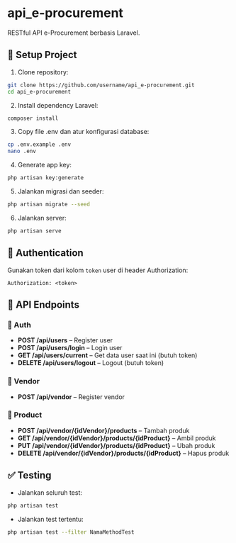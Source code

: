 # api_e-procurement

RESTful API e-Procurement berbasis Laravel.

## 🚀 Setup Project
1. Clone repository:
```bash
git clone https://github.com/username/api_e-procurement.git
cd api_e-procurement
```

2. Install dependency Laravel:
```bash
composer install
```

3. Copy file .env dan atur konfigurasi database:
```bash
cp .env.example .env
nano .env
```

4. Generate app key:
```bash
php artisan key:generate
```

5. Jalankan migrasi dan seeder:
```bash
php artisan migrate --seed
```

6. Jalankan server:
```bash
php artisan serve
```

## 🔐 Authentication
Gunakan token dari kolom `token` user di header Authorization:
```http
Authorization: <token>
```

## 📡 API Endpoints

### 🔸 Auth
- **POST /api/users** – Register user
- **POST /api/users/login** – Login user
- **GET /api/users/current** – Get data user saat ini (butuh token)
- **DELETE /api/users/logout** – Logout (butuh token)

### 🔸 Vendor
- **POST /api/vendor** – Register vendor

### 🔸 Product
- **POST /api/vendor/{idVendor}/products** – Tambah produk
- **GET /api/vendor/{idVendor}/products/{idProduct}** – Ambil produk
- **PUT /api/vendor/{idVendor}/products/{idProduct}** – Ubah produk
- **DELETE /api/vendor/{idVendor}/products/{idProduct}** – Hapus produk

## ✅ Testing
- Jalankan seluruh test:
```bash
php artisan test
```
- Jalankan test tertentu:
```bash
php artisan test --filter NamaMethodTest
```
